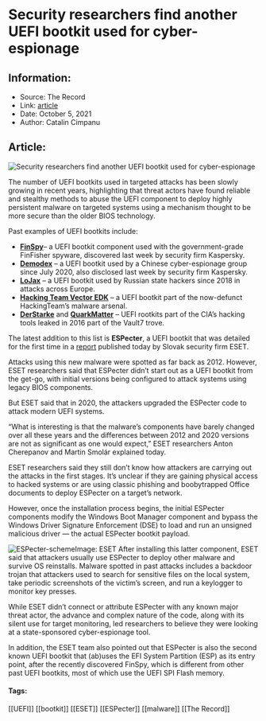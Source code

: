# Security researchers find another UEFI bootkit used for cyber-espionage
### 

## Information:
+ Source: The Record
+ Link: [article](https://therecord.media/security-researchers-find-another-uefi-bootkit-used-for-cyber-espionage/)
+ Date: October 5, 2021
+ Author: Catalin Cimpanu


## Article:
![Security researchers find another UEFI bootkit used for cyber-espionage](https://therecord.media/wp-content/uploads/2021/10/chip-rootkit-bootkit.png)

The number of UEFI bootkits used in targeted attacks has been slowly growing in recent years, highlighting that threat actors have found reliable and stealthy methods to abuse the UEFI component to deploy highly persistent malware on targeted systems using a mechanism thought to be more secure than the older BIOS technology.


Past examples of UEFI bootkits include:


* [**FinSpy**](https://securelist.com/finspy-unseen-findings/104322/)– a UEFI bootkit component used with the government-grade FinFisher spyware, discovered last week by security firm Kaspersky.
* [**Demodex**](https://securelist.com/ghostemperor-from-proxylogon-to-kernel-mode/104407/) – a UEFI bootkit used by a Chinese cyber-espionage group since July 2020, also disclosed last week by security firm Kaspersky.
* [**LoJax**](https://www.welivesecurity.com/2018/09/27/lojax-first-uefi-rootkit-found-wild-courtesy-sednit-group/) – a UEFI bootkit used by Russian state hackers since 2018 in attacks across Europe.
* [**Hacking Team Vector EDK**](https://github.com/hackedteam/vector-edk) – a UEFI bootkit part of the now-defunct HackingTeam’s malware arsenal.
* [**DerStarke**](https://wikileaks.org/ciav7p1/cms/page_26968082.html) and [**QuarkMatter**](https://wikileaks.org/ciav7p1/cms/page_26968082.html) – UEFI rootkits part of the CIA’s hacking tools leaked in 2016 part of the Vault7 trove.


The latest addition to this list is **ESPecter**, a UEFI bootkit that was detailed for the first time in a [report](https://www.welivesecurity.com/2021/10/05/uefi-threats-moving-esp-introducing-especter-bootkit/) published today by Slovak security firm ESET.


Attacks using this new malware were spotted as far back as 2012. However, ESET researchers said that ESPecter didn’t start out as a UEFI bootkit from the get-go, with initial versions being configured to attack systems using legacy BIOS components.


But ESET said that in 2020, the attackers upgraded the ESPecter code to attack modern UEFI systems.


“What is interesting is that the malware’s components have barely changed over all these years and the differences between 2012 and 2020 versions are not as significant as one would expect,” ESET researchers Anton Cherepanov and Martin Smolár explained today.


ESET researchers said they still don’t know how attackers are carrying out the attacks in the first stages. It’s unclear if they are gaining physical access to hacked systems or are using classic phishing and boobytrapped Office documents to deploy ESPecter on a target’s network.


However, once the installation process begins, the initial ESPecter components modify the Windows Boot Manager component and bypass the Windows Driver Signature Enforcement (DSE) to load and run an unsigned malicious driver — the actual ESPecter bootkit payload.


![ESPecter-scheme](https://www-therecord.recfut.com/wp-content/uploads/2021/10/ESPecter-scheme.png)Image: ESET
After installing this latter component, ESET said that attackers usually use ESPecter to deploy other malware and survive OS reinstalls. Malware spotted in past attacks includes a backdoor trojan that attackers used to search for sensitive files on the local system, take periodic screenshots of the victim’s screen, and run a keylogger to monitor key presses.


While ESET didn’t connect or attribute ESPecter with any known major threat actor, the advance and complex nature of the code, along with its silent use for target monitoring, led researchers to believe they were looking at a state-sponsored cyber-espionage tool.


In addition, the ESET team also pointed out that ESPecter is also the second known UEFI bootkit that (ab)uses the EFI System Partition (ESP) as its entry point, after the recently discovered FinSpy, which is different from other past UEFI bootkits, most of which use the UEFI SPI Flash memory.





#### Tags:
[[UEFI]] [[bootkit]] [[ESET]] [[ESPecter]] [[malware]] [[The Record]]
